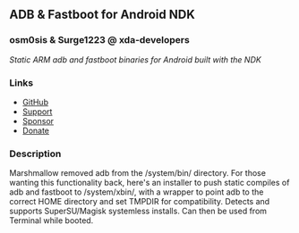 ## ADB & Fastboot for Android NDK
### osm0sis & Surge1223 @ xda-developers
*Static ARM adb and fastboot binaries for Android built with the NDK*

### Links
* [GitHub](https://github.com/Magisk-Modules-Repo/adb-Installer)
* [Support](https://bit.do/osm0)
* [Sponsor](https://github.com/sponsors/osm0sis)
* [Donate](https://www.paypal.me/osm0sis)

### Description
Marshmallow removed adb from the /system/bin/ directory. For those wanting this functionality back, here's an installer to push static compiles of adb and fastboot to /system/xbin/, with a wrapper to point adb to the correct HOME directory and set TMPDIR for compatibility. Detects and supports SuperSU/Magisk systemless installs. Can then be used from Terminal while booted.
